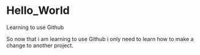 # Hello_World
Learning to use Github 

So now that i am learning to use Github i only need to learn how to make a change to another project.
